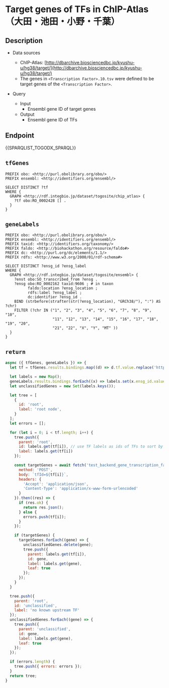 # Target genes of TFs in ChIP-Atlas （大田・池田・小野・千葉）

## Description

- Data sources
    - ChIP-Atlas: [http://dbarchive.biosciencedbc.jp/kyushu-u/hg38/target/](http://dbarchive.biosciencedbc.jp/kyushu-u/hg38/target/)
    - The genes in `<Transcription Factor>.10.tsv` were defined to be target genes of the `<Transcription Factor>`.

- Query
    - Input
        - Ensembl gene ID of target genes
    - Output
        - Ensembl gene ID of TFs

## Endpoint

{{SPARQLIST_TOGODX_SPARQL}}

## `tfGenes`
```sparql
PREFIX obo: <http://purl.obolibrary.org/obo/>
PREFIX ensembl: <http://identifiers.org/ensembl/>

SELECT DISTINCT ?tf
WHERE {
  GRAPH <http://rdf.integbio.jp/dataset/togosite/chip_atlas> {
    ?tf obo:RO_0002428 [] .
  }
}
```

## `geneLabels`
```sparql
PREFIX obo: <http://purl.obolibrary.org/obo/>
PREFIX ensembl: <http://identifiers.org/ensembl/>
PREFIX taxid: <http://identifiers.org/taxonomy/>
PREFIX faldo: <http://biohackathon.org/resource/faldo#>
PREFIX dc: <http://purl.org/dc/elements/1.1/>
PREFIX rdfs: <http://www.w3.org/2000/01/rdf-schema#>

SELECT DISTINCT ?ensg_id ?ensg_label
WHERE {
  GRAPH <http://rdf.integbio.jp/dataset/togosite/ensembl> {
    ?enst obo:SO_transcribed_from ?ensg .
    ?ensg obo:RO_0002162 taxid:9606 ; # in taxon
          faldo:location ?ensg_location ;
          rdfs:label ?ensg_label ;
          dc:identifier ?ensg_id .
    BIND (strbefore(strafter(str(?ensg_location), "GRCh38/"), ":") AS ?chr)
    FILTER (?chr IN ("1", "2", "3", "4", "5", "6", "7", "8", "9", "10",
                     "11", "12", "13", "14", "15", "16", "17", "18", "19", "20",
                     "21", "22", "X", "Y", "MT" ))
  }
}
```

## `return`
```javascript
async ({ tfGenes, geneLabels }) => {
  let tf = tfGenes.results.bindings.map((d) => d.tf.value.replace('http://identifiers.org/ensembl/', ''));

  let labels = new Map();
  geneLabels.results.bindings.forEach((x) => labels.set(x.ensg_id.value, x.ensg_label.value));
  let unclassifiedGenes = new Set(labels.keys());

  let tree = [
    {
      id: 'root',
      label: 'root node',
    }
  ];
  let errors = [];

  for (let i = 0; i < tf.length; i++) {
    tree.push({
      parent: 'root',
      id: labels.get(tf[i]), // use TF labels as ids of TFs to sort by label
      label: labels.get(tf[i])
    });

    const targetGenes = await fetch('test_backend_gene_transcription_factors_chip_atlas',　{
      method: 'POST',
      body: `tfId=${tf[i]}`,
      headers: {
        'Accept': 'application/json',
        'Content-Type': 'application/x-www-form-urlencoded'
      }
    }).then((res) => {
      if (res.ok) {
        return res.json();
      } else {
        errors.push(tf[i]);
      }
    });

    if (targetGenes) {
      targetGenes.forEach((gene) => {
        unclassifiedGenes.delete(gene);
        tree.push({
          parent: labels.get(tf[i]),
          id: gene,
          label: labels.get(gene),
          leaf: true
        });
      });
    }
  }

  tree.push({
    parent: 'root',
    id: 'unclassified',
    label: 'no known upstream TF'
  });
  unclassifiedGenes.forEach((gene) => {
    tree.push({
      parent: 'unclassified',
      id: gene,
      label: labels.get(gene),
      leaf: true
    });
  });

  if (errors.length) {
    tree.push({ errors: errors });
  }
  return tree;
}
```
